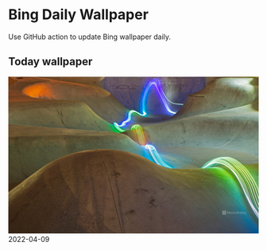 # Bing Daily Wallpaper

Use GitHub action to update Bing wallpaper daily.

## Today wallpaper

![2022-04-09](./storage/bing-wallpaper/2022/04/2022-04-09.png)
2022-04-09
